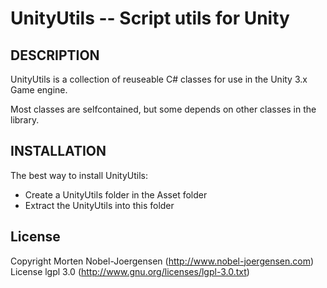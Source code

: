 UnityUtils -- Script utils for Unity
====================================

## DESCRIPTION

UnityUtils is a collection of reuseable C# classes for use in the Unity 3.x Game engine.

Most classes are selfcontained, but some depends on other classes in the library.

## INSTALLATION

The best way to install UnityUtils:

* Create a UnityUtils folder in the Asset folder
* Extract the UnityUtils into this folder    

## License

Copyright Morten Nobel-Joergensen (http://www.nobel-joergensen.com)
License lgpl 3.0 (http://www.gnu.org/licenses/lgpl-3.0.txt)
